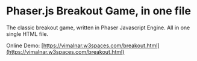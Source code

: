 # Phaser.js Breakout Game, in one file
The classic breakout game, written in Phaser Javascript Engine.  All in one single HTML file.


Online Demo: [https://vimalnar.w3spaces.com/breakout.html](https://vimalnar.w3spaces.com/breakout.html)
